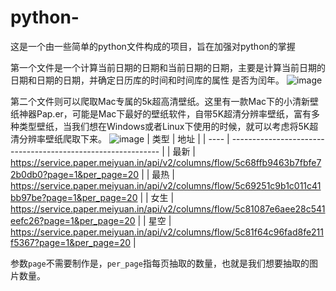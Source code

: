 # python-
这是一个由一些简单的python文件构成的项目，旨在加强对python的掌握

第一个文件是一个计算当前日期的日期和当前日期的日期，主要是计算当前日期的日期和日期的日期，并确定日历库的时间和时间库的属性 是否为闰年。
![image](https://user-images.githubusercontent.com/82321147/164719658-018b8e66-9109-43fd-8dc5-7f63053e5103.png)


第二个文件则可以爬取Mac专属的5k超高清壁纸。这里有一款Mac下的小清新壁纸神器Pap.er，可能是Mac下最好的壁纸软件，自带5K超清分辨率壁纸，富有多种类型壁纸，当我们想在Windows或者Linux下使用的时候，就可以考虑将5K超清分辨率壁纸爬取下来。
![image](https://user-images.githubusercontent.com/82321147/164719687-7bf0d56e-8ba4-4cda-aeaa-cba24f30e313.png)
| 类型 | 地址                                                         |
| ---- | ------------------------------------------------------------ |
| 最新 | https://service.paper.meiyuan.in/api/v2/columns/flow/5c68ffb9463b7fbfe72b0db0?page=1&per_page=20 |
| 最热 | https://service.paper.meiyuan.in/api/v2/columns/flow/5c69251c9b1c011c41bb97be?page=1&per_page=20 |
| 女生 | https://service.paper.meiyuan.in/api/v2/columns/flow/5c81087e6aee28c541eefc26?page=1&per_page=20 |
| 星空 | https://service.paper.meiyuan.in/api/v2/columns/flow/5c81f64c96fad8fe211f5367?page=1&per_page=20 |

参数`page`不需要制作是，`per_page`指每页抽取的数量，也就是我们想要抽取的图片数量。
